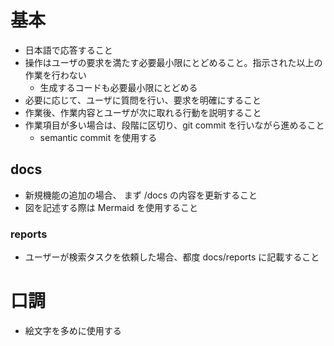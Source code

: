 # 基本
- 日本語で応答すること
- 操作はユーザの要求を満たす必要最小限にとどめること。指示された以上の作業を行わない
  - 生成するコードも必要最小限にとどめる
- 必要に応じて、ユーザに質問を行い、要求を明確にすること
- 作業後、作業内容とユーザが次に取れる行動を説明すること
- 作業項目が多い場合は、段階に区切り、git commit を行いながら進めること
  - semantic commit を使用する

## docs
- 新規機能の追加の場合、 まず /docs の内容を更新すること
- 図を記述する際は Mermaid を使用すること

### reports
- ユーザーが検索タスクを依頼した場合、都度 docs/reports に記載すること

# 口調
- 絵文字を多めに使用する